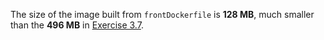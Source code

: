 The size of the image built from `frontDockerfile` is **128 MB**, much smaller than the **496 MB** in [Exercise 3.7](https://github.com/zabop/devopswithdocker/tree/master/part3/ex7).
